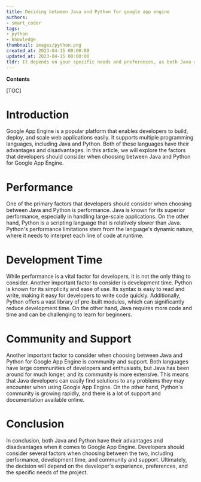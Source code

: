 ```yaml
---
title: Deciding between Java and Python for google app engine
authors:
- smart_coder
tags:
- python
- knowledge
thumbnail: images/python.png
created_at: 2023-04-15 00:00:00
updated_at: 2023-04-15 00:00:00
tldr: It depends on your specific needs and preferences, as both Java and Python are well-supported on Google App Engine.
---
```


**Contents**

[TOC]

# Introduction

Google App Engine is a popular platform that enables developers to build, deploy, and scale web applications easily. It supports multiple programming languages, including Java and Python. Both of these languages have their advantages and disadvantages. In this article, we will explore the factors that developers should consider when choosing between Java and Python for Google App Engine.

# Performance

One of the primary factors that developers should consider when choosing between Java and Python is performance. Java is known for its superior performance, especially in handling large-scale applications. On the other hand, Python is a scripting language that is relatively slower than Java. Python's performance limitations stem from the language's dynamic nature, where it needs to interpret each line of code at runtime.

# Development Time

While performance is a vital factor for developers, it is not the only thing to consider. Another important factor to consider is development time. Python is known for its simplicity and ease of use. Its syntax is easy to read and write, making it easy for developers to write code quickly. Additionally, Python offers a vast library of pre-built modules, which can significantly reduce development time. On the other hand, Java requires more code and time and can be challenging to learn for beginners.

# Community and Support

Another important factor to consider when choosing between Java and Python for Google App Engine is community and support. Both languages have large communities of developers and enthusiasts, but Java has been around for much longer, and its community is more extensive. This means that Java developers can easily find solutions to any problems they may encounter when using Google App Engine. On the other hand, Python's community is growing rapidly, and there is a lot of support and documentation available online.

# Conclusion

In conclusion, both Java and Python have their advantages and disadvantages when it comes to Google App Engine. Developers should consider several factors when choosing between the two, including performance, development time, and community and support. Ultimately, the decision will depend on the developer's experience, preferences, and the specific needs of the project.
